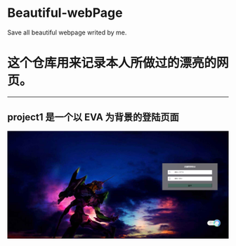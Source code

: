 # Beautiful-webPage
Save all beautiful webpage writed by me.

# 这个仓库用来记录本人所做过的漂亮的网页。
--- 

## project1 是一个以 EVA 为背景的登陆页面
![project1](https://github.com/songjingwei/Beautiful-webPage/blob/master/finished%20product/project1.png?raw=true)